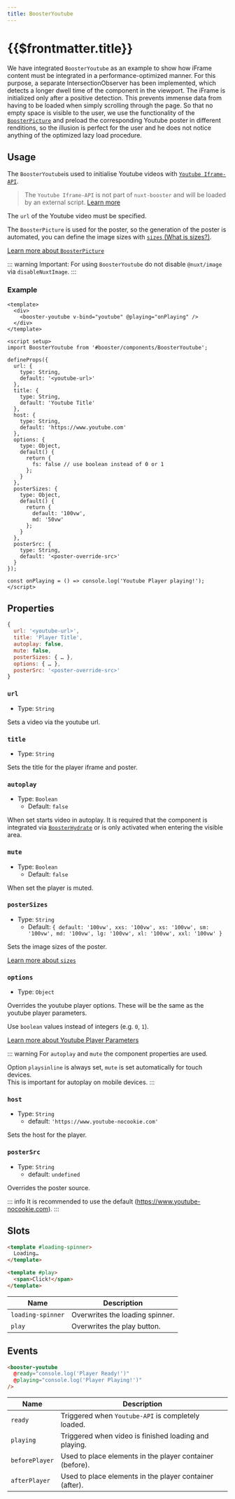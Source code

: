 ```yaml
---
title: BoosterYoutube
---
```


# {{$frontmatter.title}}

We have integrated `BoosterYoutube`  as an example to show how iFrame content must be integrated in a performance-optimized manner.
For this purpose, a separate IntersectionObserver has been implemented, which detects a longer dwell time of the component in the viewport. The iFrame is initialized only after a positive detection. This prevents immense data from having to be loaded when simply scrolling through the page.
So that no empty space is visible to the user, we use the functionality of the [`BoosterPicture`](/components/booster-picture) and preload the corresponding Youtube poster in different renditions, so the illusion is perfect for the user and he does not notice anything of the optimized lazy load procedure.

## Usage

The `BoosterYoutube`is used to initialise Youtube videos with [`Youtube Iframe-API`](https://developers.google.com/youtube/iframe_api_reference?hl=de).

> The `Youtube Iframe-API` is not part of `nuxt-booster` and will be loaded by an external script. [Learn more](https://github.com/basics/nuxt-booster/blob/main/src/runtime/components/BoosterYoutube/utils/loader.js)

The `url` of the Youtube video must be specified.  

The `BoosterPicture` is used for the poster, so the generation of the poster is automated, you can define the image sizes with [`sizes` (What is sizes?)](/components/booster-picture#sources).

[Learn more about `BoosterPicture`](/components/booster-picture)

::: warning
Important: For using `BoosterYoutube` do not disable `@nuxt/image` via `disableNuxtImage`.
:::

### Example

````vue
<template>
  <div>
    <booster-youtube v-bind="youtube" @playing="onPlaying" />
  </div>
</template>

<script setup>
import BoosterYoutube from '#booster/components/BoosterYoutube';

defineProps({
  url: {
    type: String,
    default: '<youtube-url>'
  },
  title: {
    type: String,
    default: 'Youtube Title'
  },
  host: {
    type: String,
    default: 'https://www.youtube.com'
  },
  options: {
    type: Object,
    default() {
      return {
        fs: false // use boolean instead of 0 or 1
      };
    }
  },
  posterSizes: {
    type: Object,
    default() {
      return {
        default: '100vw',
        md: '50vw'
      };
    }
  },
  posterSrc: {
    type: String,
    default: '<poster-override-src>'
  }
});

const onPlaying = () => console.log('Youtube Player playing!');
</script>

````

## Properties

````js
{
  url: '<youtube-url>',
  title: 'Player Title',
  autoplay: false,
  mute: false,
  posterSizes: { … },
  options: { … },
  posterSrc: '<poster-override-src>'
}
````

### `url`

- Type: `String`

Sets a video via the youtube url.

### `title`

- Type: `String`

Sets the title for the player iframe and poster.

### `autoplay`

- Type: `Boolean`
  - Default: `false`

When set starts video in autoplay. It is required that the component is integrated via [`BoosterHydrate`](/guide/usage#import-components) or is only activated when entering the visible area.

### `mute`

- Type: `Boolean`
  - Default: `false`

When set the player is muted.

### `posterSizes`

- Type: `String`
  - Default: `{ default: '100vw', xxs: '100vw', xs: '100vw', sm: '100vw', md: '100vw', lg: '100vw', xl: '100vw', xxl: '100vw' }`

Sets the image sizes of the poster.

[Learn more about `sizes`](/components/booster-picture#sources)

### `options`

- Type: `Object`

Overrides the youtube player options. These will be the same as the youtube player parameters.

Use `boolean` values instead of integers (e.g. `0`, `1`).

[Learn more about Youtube Player Parameters](https://developers.google.com/youtube/player_parameters#Parameters)

::: warning
For `autoplay` and `mute` the component properties are used.

Option `playsinline` is always set, `mute` is set automatically for touch devices.  
This is important for autoplay on mobile devices.
:::

### `host`

- Type: `String`
  - default: `'https://www.youtube-nocookie.com'`

Sets the host for the player.

### `posterSrc`

- Type: `String`
  - default: `undefined`

Overrides the poster source.

::: info
It is recommended to use the default (<https://www.youtube-nocookie.com>).
:::

## Slots

````html
<template #loading-spinner>
  Loading…
</template>

<template #play>
  <span>Click!</span>
</template>
````

| Name              | Description                     |
| ----------------- | ------------------------------- |
| `loading-spinner` | Overwrites the loading spinner. |
| `play`            | Overwrites the play button.     |

## Events

````html
<booster-youtube 
  @ready="console.log('Player Ready!')" 
  @playing="console.log('Player Playing!')" 
/>
````

| Name           | Description                                              |
| -------------- | -------------------------------------------------------- |
| `ready`        | Triggered when `Youtube-API` is completely loaded.       |
| `playing`      | Triggered when video is finished loading and playing.    |
| `beforePlayer` | Used to place elements in the player container (before). |
| `afterPlayer`  | Used to place elements in the player container (after).  |
